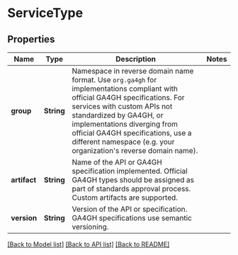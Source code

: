# ServiceType

## Properties

Name | Type | Description | Notes
------------ | ------------- | ------------- | -------------
**group** | **String** | Namespace in reverse domain name format. Use `org.ga4gh` for implementations compliant with official GA4GH specifications. For services with custom APIs not standardized by GA4GH, or implementations diverging from official GA4GH specifications, use a different namespace (e.g. your organization's reverse domain name). | 
**artifact** | **String** | Name of the API or GA4GH specification implemented. Official GA4GH types should be assigned as part of standards approval process. Custom artifacts are supported. | 
**version** | **String** | Version of the API or specification. GA4GH specifications use semantic versioning. | 

[[Back to Model list]](../README.md#documentation-for-models) [[Back to API list]](../README.md#documentation-for-api-endpoints) [[Back to README]](../README.md)



